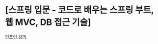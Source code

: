 # [스프링 입문 - 코드로 배우는 스프링 부트, 웹 MVC, DB 접근 기술]

[인프런 강의](https://www.inflearn.com/course/%EC%8A%A4%ED%94%84%EB%A7%81-%EC%9E%85%EB%AC%B8-%EC%8A%A4%ED%94%84%EB%A7%81%EB%B6%80%ED%8A%B8)
